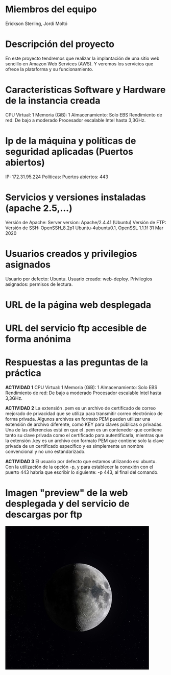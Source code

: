 # Miembros del equipo
Erickson Sterling, Jordi Moltó

# Descripción del proyecto
En este proyecto tendremos que realizar la implantación de una sitio web sencillo en Amazon Web Services (AWS). Y veremos los servicios que ofrece la plataforma y su funcionamiento.

# Características Software y Hardware de la instancia creada
CPU Virtual: 1
Memoria (GiB): 1
Almacenamiento: Solo EBS
Rendimiento de red: De bajo a moderado
Procesador escalable Intel hasta 3,3GHz.

# Ip de la máquina y políticas de seguridad aplicadas (Puertos abiertos)
IP: 172.31.95.224 
Políticas: 
Puertos abiertos: 443

# Servicios y versiones instaladas (apache 2.5,...)
Versión de Apache: Server version: Apache/2.4.41 (Ubuntu)
Versión de FTP: 
Versión de SSH: OpenSSH_8.2p1 Ubuntu-4ubuntu0.1, OpenSSL 1.1.1f  31 Mar 2020


# Usuarios creados y privilegios asignados
Usuario por defecto: Ubuntu. Usuario creado: web-deploy.
Privilegios asignados: permisos de lectura.

# URL de la página web desplegada

# URL del servicio ftp accesible de forma anónima

# Respuestas a las preguntas de la práctica
**ACTIVIDAD 1**
CPU Virtual: 1
Memoria (GiB): 1
Almacenamiento: Solo EBS
Rendimiento de red: De bajo a moderado
Procesador escalable Intel hasta 3,3GHz.

**ACTIVIDAD 2**
La extensión .pem es un archivo de certificado de correo mejorado de privacidad que se utiliza para transmitir correo electrónico de forma privada. Algunos archivos en formato PEM pueden utilizar una extensión de archivo diferente, como KEY para claves públicas o privadas.
Una de las diferencias está en que el .pem es un contenedor que contiene tanto su clave privada como el certificado para autentificarla, mientras que la extensión .key es un archivo con formato PEM que contiene solo la clave privada de un certificado específico y es simplemente un nombre convencional y no uno estandarizado.

**ACTIVIDAD 3**
El usuario por defecto que estamos utilizando es: ubuntu.
Con la utilización de la opción -p, y para establecer la conexión con el puerto 443 habría que escribir lo siguiente: -p 443, al final del comando.

# Imagen "preview" de la web desplegada y del servicio de descargas por ftp
![](/imagen.jpg)
